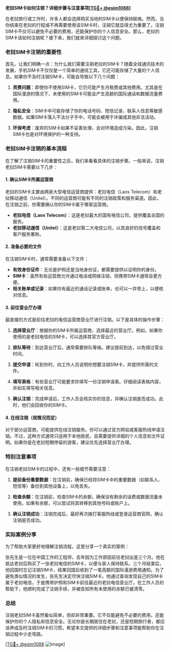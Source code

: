 **老挝SIM卡如何注销？详细步骤与注意事项[[TG💪+ @esim1088](https://t.me/s/esim1088)]**

在老挝旅行或工作时，许多人都会选择购买当地的SIM卡以便保持联络。然而，当你结束在老挝的行程或不再需要使用该SIM卡时，注销它就显得尤为重要了。注销SIM卡不仅可以避免不必要的费用，还能保护你的个人信息安全。那么，老挝的SIM卡该如何注销呢？接下来，我们就来详细探讨这个问题。

### 老挝SIM卡注销的重要性

首先，让我们明确一点：为什么我们需要注销老挝的SIM卡？随着全球通讯技术的发展，手机SIM卡不仅仅是一个简单的通信工具，它还可能存储了大量的个人信息。如果你不及时注销SIM卡，可能会导致以下几个问题：

1. **资费问题**：即使你不使用SIM卡，它仍可能产生月租费或其他费用。尤其是在国际漫游的情况下，未使用的SIM卡可能会产生高额的国际通话和数据流量费用。
   
2. **隐私安全**：SIM卡中可能存储了你的电话号码、短信记录、联系人信息等敏感数据。如果SIM卡落入不法分子手中，可能会被用于诈骗或其他非法活动。

3. **环保考虑**：废弃的SIM卡如果不妥善处理，会对环境造成污染。因此，注销SIM卡也是对环境保护的一种支持。

### 老挝SIM卡注销的基本流程

在了解了注销SIM卡的重要性之后，我们来看看具体的注销步骤。一般来说，注销老挝SIM卡需要以下几步：

#### 1. 确认SIM卡所属运营商

老挝的SIM卡主要由两家大型电信运营商提供：老挝电信（Laos Telecom）和老挝移动通信（Unitel）。不同的运营商可能有不同的注销政策和服务渠道。因此，在注销之前，你需要确认你的SIM卡属于哪家运营商。

- **老挝电信（Laos Telecom）**：这是老挝最大的国有电信公司，提供覆盖全国的服务。
- **老挝移动通信（Unitel）**：这是老挝第二大电信公司，以其良好的信号覆盖和客户服务著称。

#### 2. 准备必要的文件

在注销SIM卡时，通常需要准备以下文件：

- **有效身份证件**：无论是护照还是当地身份证，都需要提供以证明你的身份。
- **SIM卡**：虽然有些运营商允许通过电话或网络注销，但携带SIM卡通常会更方便。
- **相关账单或记录**：如果你有最近的通话记录或账单，也可以一并带上，以便核对信息。

#### 3. 前往营业厅办理

最直接的方式是前往老挝的电信运营商营业厅进行注销。以下是具体的操作步骤：

1. **选择营业厅**：根据你的SIM卡所属运营商，选择最近的营业厅。例如，如果你使用的是老挝电信的SIM卡，可以选择其官方营业厅。
   
2. **排队等待**：到达营业厅后，通常需要排队等候。建议提前到达，以免错过营业时间。

3. **提交申请**：轮到你时，向工作人员说明你想要注销SIM卡，并提供所需的文件。

4. **填写表格**：有些营业厅可能要求你填写一份注销申请表。仔细阅读表格内容，并如实填写相关信息。

5. **确认注销**：完成申请后，工作人员会核实你的信息，并确认注销是否成功。此时，他们会回收你的SIM卡。

#### 4. 在线注销（视情况而定）

对于部分运营商，可能提供在线注销服务。你可以通过官方网站或客服热线申请注销。不过，这种方式通常只适用于本地居民，且需要提供详细的个人信息和文件证明。如果你是在老挝短期停留的游客，建议优先选择营业厅办理。

### 特别注意事项

在注销老挝SIM卡的过程中，还有一些细节需要注意：

1. **提前备份重要数据**：在注销前，确保已经将SIM卡中的重要数据（如联系人、短信等）备份到其他设备上，以免丢失。

2. **检查余额**：在注销前，检查SIM卡的余额，确保没有剩余的话费或数据流量未使用。如果有余额，可以尝试将其转移到其他号码或账户上。

3. **确认注销成功**：注销完成后，最好再次拨打客服热线或登录运营商官网，确认注销是否成功。

### 实际案例分享

为了帮助大家更好地理解注销流程，这里分享一个真实的案例：

张先生是一位在中国工作的工程师，去年因为工作原因前往老挝出差三个月。他在抵达老挝后购买了一张老挝电信的SIM卡，以便与家人保持联系。三个月结束后，他回国时忘记注销SIM卡，结果回国后收到了一笔高额的国际漫游费用通知。为了避免类似情况的发生，张先生决定尽快注销SIM卡。他通过查询发现自己的SIM卡属于老挝电信，于是携带护照和SIM卡前往最近的老挝电信营业厅。在工作人员的帮助下，他顺利完成了注销手续，并被告知所有未使用的余额已被清零。

### 总结

注销老挝SIM卡虽然看似简单，但却非常重要。它不仅能避免不必要的费用，还能保护你的个人隐私和信息安全。无论你是长期居住在老挝，还是短期旅行者，都应该养成及时注销SIM卡的习惯。希望本文提供的详细步骤和注意事项能帮助你在注销过程中少走弯路。

[[TG💪+ @esim1088](https://t.me/s/esim1088) ![Image](https://i.postimg.cc/4NQfJmqS/Snipaste-2025-05-13-00-14-12.png)]